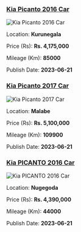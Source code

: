 
<!-- 206e18e5f9a10d2e49a3ba3849329ab5 -->

### [Kia Picanto 2016 Car](https://riyasewana.com/buy/kia-picanto-sale-kurunegala-6522514)

![Kia Picanto 2016 Car](https://riyasewana.com/thumb/thumbkia-picanto-211559084221.jpg)

Location: **Kurunegala**

Price (Rs): **Rs. 4,175,000**

Mileage (Km): **85000**

Publish Date: **2023-06-21**


<!-- bac59e6e9026a5030dd2d9b1e19a85cc -->

### [Kia Picanto 2017 Car](https://riyasewana.com/buy/kia-picanto-sale-malabe-6522219)

![Kia Picanto 2017 Car](https://riyasewana.com/thumb/thumbkia-picanto-21144118831.jpg)

Location: **Malabe**

Price (Rs): **Rs. 5,100,000**

Mileage (Km): **109900**

Publish Date: **2023-06-21**


<!-- 309e3850b65d1481a1a6fadbb0f18efb -->

### [Kia PICANTO 2016 Car](https://riyasewana.com/buy/kia-picanto-sale-nugegoda-6521300)

![Kia PICANTO 2016 Car](https://riyasewana.com/thumb/thumbkia-picanto-21113202151.jpg)

Location: **Nugegoda**

Price (Rs): **Rs. 4,390,000**

Mileage (Km): **44000**

Publish Date: **2023-06-21**

